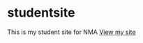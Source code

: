 # studentsite
This is my student site for NMA
[View my site](https://julzvision.github.com/studentsite)